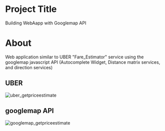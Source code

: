 # Project Title
Building WebAapp with Googlemap API 


# About
Web application similar to UBER "Fare_Estimator" service using the googlemap javascript API (Autocomplete Widget, Distance matrix services, and direction services) 

## UBER


![uber_getpriceestimate](https://user-images.githubusercontent.com/40499312/52683745-69ef1c80-2f09-11e9-8fa4-653d38cb7c57.JPG)
        
      




## googlemap API

![googlemap_getpriceestimate](https://user-images.githubusercontent.com/40499312/52683743-68255900-2f09-11e9-960e-dbd3008c26e0.JPG)
